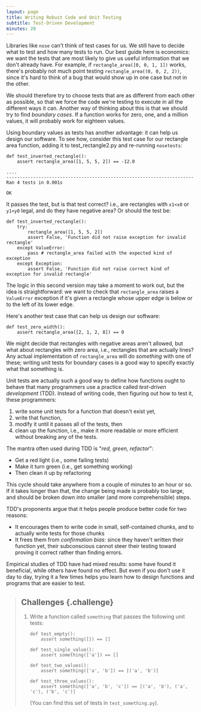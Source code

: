 ```yaml
---
layout: page
title: Writing Robust Code and Unit Testing
subtitle: Test-Driven Development
minutes: 20
---
```


Libraries like `nose` can't think of test cases for us. We still have to decide what to test and how many tests to run. Our best guide here is economics: we want the tests that are most likely to give us useful information that we don't already have. For example, if `rectangle_area([0, 0, 1, 1])` works, there's probably not much point testing `rectangle_area((0, 0, 2, 2))`, since it's hard to think of a bug that would show up in one case but not in the other.

We should therefore try to choose tests that are as different from each other as possible, so that we force the code we're testing to execute in all the different ways it can. Another way of thinking about this is that we should try to find *boundary cases*. If a function works for zero, one, and a million values, it will probably work for eighteen values.

Using boundary values as tests has another advantage: it can help us design our software. To see how, consider this test case for our rectangle area function, adding it to test_rectangle2.py and re-running `nosetests`:

~~~ {.python}
def test_inverted_rectangle():
    assert rectangle_area([1, 5, 5, 2]) == -12.0
~~~

~~~ {.output}
....
----------------------------------------------------------------------
Ran 4 tests in 0.001s

OK
~~~

It passes the test, but is that test correct? i.e., are rectangles with `x1<x0` or `y1<y0` legal, and do they have negative area? Or should the test be:

~~~ {.python}
def test_inverted_rectangle():
    try:
        rectangle_area([1, 5, 5, 2])
        assert False, 'Function did not raise exception for invalid rectangle'
    except ValueError:
        pass # rectangle_area failed with the expected kind of exception
    except Exception:
        assert False, 'Function did not raise correct kind of exception for invalid rectangle'
~~~

The logic in this second version may take a moment to work out, but the idea is straightforward: we want to check that `rectangle_area` raises a `ValueError` exception if it's given a rectangle whose upper edge is below or to the left of its lower edge.

Here's another test case that can help us design our software:

~~~ {.python}
def test_zero_width():
    assert rectangle_area([2, 1, 2, 8]) == 0
~~~

We might decide that rectangles with negative areas aren't allowed, but what about rectangles with zero area, i.e., rectangles that are actually lines? Any actual implementation of `rectangle_area` will do *something* with one of these; writing unit tests for boundary cases is a good way to specify exactly what that something is.

Unit tests are actually such a good way to define how functions ought to behave that many programmers use a practice called *test-driven development* (TDD). Instead of writing code, then figuring out how to test it, these programmers:

1. write some unit tests for a function that doesn't exist yet,
2. write that function,
3. modify it until it passes all of the tests, then
4. clean up the function, i.e., make it more readable or more efficient without breaking any of the tests.

The mantra often used during TDD is "*red, green, refactor*":

-   Get a red light (i.e., some failing tests)
-   Make it turn green (i.e., get something working)
-   Then clean it up by refactoring

This cycle should take anywhere from a couple of minutes to an hour or so. If it takes longer than that, the change being made is probably too large, and should be broken down into smaller (and more comprehensible) steps.

TDD's proponents argue that it helps people produce better code for two reasons:

-   It encourages them to write code in small, self-contained chunks, and to actually write tests for those chunks
-   It frees them from *confirmation bias*: since they haven't written their function yet, their subconscious cannot steer their testing toward proving it correct rather than finding errors.

Empirical studies of TDD have had mixed results: some have found it beneficial,
while others have found no effect. But even if you don't use it day to day,
trying it a few times helps you learn how to design functions and programs that are easier to test.

> ## Challenges {.challenge}
> 
> 1.  Write a function called `something` that passes the following unit tests:
>     ```
>     def test_empty():
>         assert something([]) == []
>     
>     def test_single_value():
>         assert something(['a']) == []
>     
>     def test_two_values():
>         assert something(['a', 'b']) == [('a', 'b')]
>     
>     def test_three_values():
>         assert something(['a', 'b', 'c']) == [('a', 'b'), ('a', 'c'), ('b', 'c')]
>     ```
>     (You can find this set of tests in `test_something.py`).
